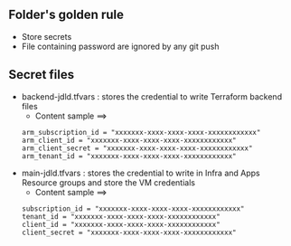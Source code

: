Folder's golden rule
------------
-	Store secrets
-	File containing password are ignored by any git push


Secret files
------------
-	backend-jdld.tfvars : stores the credential to write Terraform backend files
    - Content sample ==>
    ```hcl
    arm_subscription_id = "xxxxxxx-xxxx-xxxx-xxxx-xxxxxxxxxxxx"
    arm_client_id = "xxxxxxx-xxxx-xxxx-xxxx-xxxxxxxxxxxx"
    arm_client_secret = "xxxxxxx-xxxx-xxxx-xxxx-xxxxxxxxxxxx"
    arm_tenant_id = "xxxxxxx-xxxx-xxxx-xxxx-xxxxxxxxxxxx"
    ```
-	main-jdld.tfvars : stores the credential to write in Infra and Apps Resource groups and store the VM credentials
    - Content sample ==>
    ```hcl
    subscription_id = "xxxxxxx-xxxx-xxxx-xxxx-xxxxxxxxxxxx"
    tenant_id = "xxxxxxx-xxxx-xxxx-xxxx-xxxxxxxxxxxx"
    client_id = "xxxxxxx-xxxx-xxxx-xxxx-xxxxxxxxxxxx"
    client_secret = "xxxxxxx-xxxx-xxxx-xxxx-xxxxxxxxxxxx"
    ```
